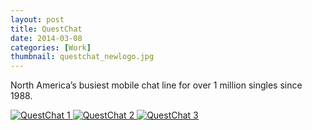 ```yaml
---
layout: post
title: QuestChat
date: 2014-03-08
categories: [Work]
thumbnail: questchat_newlogo.jpg
---
```

<p>North America’s busiest mobile chat line for over 1 million singles since 1988.</p> 

<a class="zoom" rel="gallery" href="{{ site.url }}/images/questchat - How to Know if He’s The One.png">
  <img alt="QuestChat 1" src="{{ site.url }}/images/questchat - How to Know if He’s The One.png"/>
</a>

<a class="zoom" rel="gallery" href="{{ site.url }}/images/questchat - Is an Open Relationship for Me.png">
  <img alt="QuestChat 2" src="{{ site.url }}/images/questchat - Is an Open Relationship for Me.png"/>
</a>

<a class="zoom" rel="gallery" href="{{ site.url }}/images/questchat - 5 Cheap Date Ideas That Don't Seem Cheap.png">
  <img alt="QuestChat 3" src="{{ site.url }}/images/questchat - 5 Cheap Date Ideas That Don't Seem Cheap.png"/>
</a>
